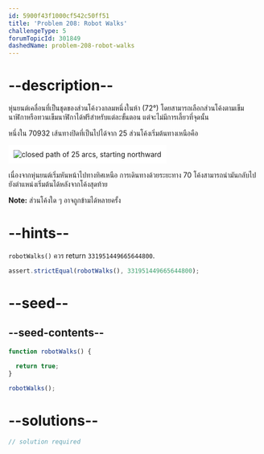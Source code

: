 ```yaml
---
id: 5900f43f1000cf542c50ff51
title: 'Problem 208: Robot Walks'
challengeType: 5
forumTopicId: 301849
dashedName: problem-208-robot-walks
---
```


# --description--

หุ่นยนต์เคลื่อนที่เป็นชุดของส่วนโค้งวงกลมหนึ่งในห้า (72°) โดยสามารถเลือกส่วนโค้งตามเข็มนาฬิกาหรือทวนเข็มนาฬิกาได้ฟรีสำหรับแต่ละขั้นตอน แต่จะไม่มีการเลี้ยวที่จุดนั้น

หนึ่งใน 70932 เส้นทางปิดที่เป็นไปได้จาก 25 ส่วนโค้งเริ่มต้นทางเหนือคือ

<img class="img-responsive center-block" alt="closed path of 25 arcs, starting northward" src="https://cdn.freecodecamp.org/curriculum/project-euler/robot-walks.gif" style="background-color: white; padding: 10px;">

เนื่องจากหุ่นยนต์เริ่มหันหน้าไปทางทิศเหนือ การเดินทางด้วยระยะทาง 70 โค้งสามารถนำมันกลับไปยังตำแหน่งเริ่มต้นได้หลังจากโค้งสุดท้าย

**Note:** ส่วนโค้งใด ๆ อาจถูกข้ามได้หลายครั้ง

# --hints--

`robotWalks()` ควร return `331951449665644800`.

```js
assert.strictEqual(robotWalks(), 331951449665644800);
```

# --seed--

## --seed-contents--

```js
function robotWalks() {

  return true;
}

robotWalks();
```

# --solutions--

```js
// solution required
```
